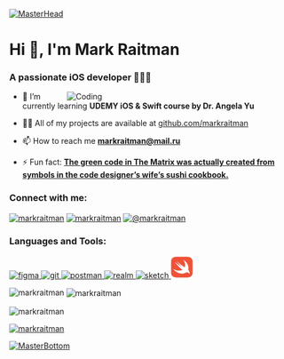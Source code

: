 [![MasterHead](https://www.lexone.ru/storage/2021/11/ios-developer.jpg)](https://developer.apple.com/tutorials/app-dev-training)

<h1 align="left">Hi 👋, I'm Mark Raitman</h1>
<h3 align="left">A passionate iOS developer 🧑🏻‍💻</h3>
<img align="right" alt="Coding" width="400" src="https://i.pinimg.com/originals/a5/35/60/a53560c8088900e266880f779dacced7.gif">



- 🌱 I’m currently learning **UDEMY iOS & Swift course by Dr. Angela Yu**

- 👨‍💻 All of my projects are available at [github.com/markraitman](https://github.com/markraitman)

- 📫 How to reach me **markraitman@mail.ru**

- ⚡ Fun fact: [**The green code in The Matrix was actually created from symbols in the code designer’s wife’s sushi cookbook.**](https://www.cnet.com/culture/entertainment/lego-ninjago-movie-simon-whiteley-matrix-code-creator/)

<h3 align="left">Connect with me:</h3>
<p align="left">
<a href="https://linkedin.com/in/markraitman" target="blank"><img align="center" src="https://raw.githubusercontent.com/rahuldkjain/github-profile-readme-generator/master/src/images/icons/Social/linked-in-alt.svg" alt="markraitman" height="30" width="40" /></a>
<a href="https://instagram.com/markraitman" target="blank"><img align="center" src="https://raw.githubusercontent.com/rahuldkjain/github-profile-readme-generator/master/src/images/icons/Social/instagram.svg" alt="markraitman" height="30" width="40" /></a>
<a href="https://medium.com/@markraitman" target="blank"><img align="center" src="https://raw.githubusercontent.com/rahuldkjain/github-profile-readme-generator/master/src/images/icons/Social/medium.svg" alt="@markraitman" height="30" width="40" /></a>
</p>

<h3 align="left">Languages and Tools:</h3>
<p align="left"> <a href="https://www.figma.com/" target="_blank" rel="noreferrer"> <img src="https://www.vectorlogo.zone/logos/figma/figma-icon.svg" alt="figma" width="40" height="40"/> </a> <a href="https://git-scm.com/" target="_blank" rel="noreferrer"> <img src="https://www.vectorlogo.zone/logos/git-scm/git-scm-icon.svg" alt="git" width="40" height="40"/> </a> <a href="https://postman.com" target="_blank" rel="noreferrer"> <img src="https://www.vectorlogo.zone/logos/getpostman/getpostman-icon.svg" alt="postman" width="40" height="40"/> </a> <a href="https://realm.io/" target="_blank" rel="noreferrer"> <img src="https://raw.githubusercontent.com/bestofjs/bestofjs-webui/8665e8c267a0215f3159df28b33c365198101df5/public/logos/realm.svg" alt="realm" width="40" height="40"/> </a> <a href="https://www.sketch.com/" target="_blank" rel="noreferrer"> <img src="https://www.vectorlogo.zone/logos/sketchapp/sketchapp-icon.svg" alt="sketch" width="40" height="40"/> </a> <a href="https://developer.apple.com/swift/" target="_blank" rel="noreferrer"> <img src="https://raw.githubusercontent.com/devicons/devicon/master/icons/swift/swift-original.svg" alt="swift" width="40" height="40"/> </a> </p>

<p><img align="left" src="https://github-readme-stats.vercel.app/api/top-langs?username=markraitman&show_icons=true&locale=en&layout=compact" alt="markraitman" /></p>

<p>&nbsp;<img align="center" src="https://github-readme-stats.vercel.app/api?username=markraitman&show_icons=true&locale=en&layout=compact" alt="markraitman" /></p>

<p><img align="center" src="https://github-readme-streak-stats.herokuapp.com/?user=markraitman&layout=compact" alt="markraitman" /></p>

<p align="left"> <a href="https://github.com/ryo-ma/github-profile-trophy"><img src="https://github-profile-trophy.vercel.app/?username=markraitman&layout=compact" alt="markraitman" /></a> </p>

[![MasterBottom](https://smashswift.com/wp-content/uploads/2019/04/pass-by-reference.gif)](https://www.youtube.com/watch?v=dQw4w9WgXcQ&ab_channel=RickAstley) 
